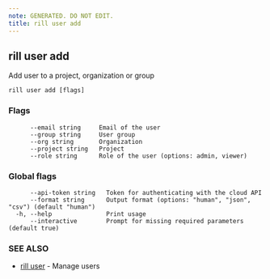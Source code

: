 ```yaml
---
note: GENERATED. DO NOT EDIT.
title: rill user add
---
```

## rill user add

Add user to a project, organization or group

```
rill user add [flags]
```

### Flags

```
      --email string     Email of the user
      --group string     User group
      --org string       Organization
      --project string   Project
      --role string      Role of the user (options: admin, viewer)
```

### Global flags

```
      --api-token string   Token for authenticating with the cloud API
      --format string      Output format (options: "human", "json", "csv") (default "human")
  -h, --help               Print usage
      --interactive        Prompt for missing required parameters (default true)
```

### SEE ALSO

* [rill user](user.md)	 - Manage users

